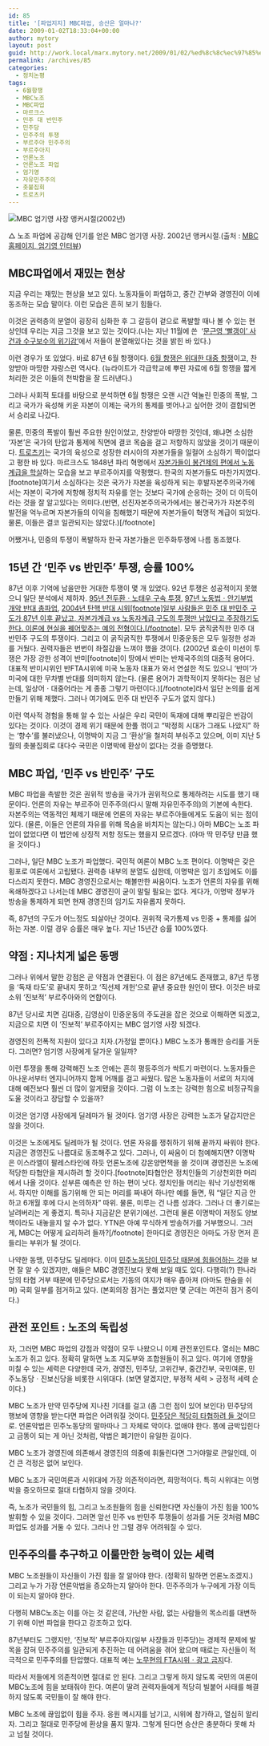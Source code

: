 ```yaml
---
id: 85
title: '[파업지지] MBC파업, 승산은 얼마나?'
date: 2009-01-02T18:33:04+00:00
author: mytory
layout: post
guid: http://work.local/marx.mytory.net/2009/01/02/%ed%8c%8c%ec%97%85%ec%a7%80%ec%a7%80-mbc%ed%8c%8c%ec%97%85-%ec%8a%b9%ec%82%b0%ec%9d%80-%ec%96%bc%eb%a7%88%eb%82%98/
permalink: /archives/85
categories:
  - 정치논평
tags:
  - 6월항쟁
  - MBC노조
  - MBC파업
  - 마르크스
  - 민주 대 반민주
  - 민주당
  - 민주주의 투쟁
  - 부르주아 민주주의
  - 부르주아지
  - 언론노조
  - 언론노조 파업
  - 엄기영
  - 자유민주주의
  - 촛불집회
  - 트로츠키
---
```

<div class="imageblock">
  <img src="http://cfs13.tistory.com/image/6/tistory/2009/01/03/01/14/495e3d705f139" title="MBC 엄기영 사장 앵커시절(2002년)" /></p> 
  
  <p class="cap1">
    △ 노조 파업에 공감해 인기를 얻은 MBC 엄기영 사장. 2002년 앵커시절.(출처 : <a href="http://mbcinfo.imbc.com/interview_view.asp?idx=58" target="_blank" title="[http://mbcinfo.imbc.com/interview_view.asp?idx=58]로 이동합니다.">MBC홈페이지, 엄기영 인터뷰</a>)
  </p>
</div>

## MBC파업에서 재밌는 현상

지금 우리는 재밌는 현상을 보고 있다. 노동자들이 파업하고, 중간 간부와 경영진이 이에 동조하는 모습 말이다. 이런 모습은 흔히 보기 힘들다.

이것은 권력층의 분열이 굉장히 심화한 후 그 갈등이 겉으로 폭발할 때나 볼 수 있는 현상인데 우리는 지금 그것을 보고 있는 것이다.(나는 지난 11월에 쓴  ‘<a href="http://spar2003.tistory.com/22" target="_blank" title="해당 글로 이동">문근영 ‘빨갱이’ 사건과 수구보수의 위기감’</a>에서 저들이 분열해있다는 것을 밝힌 바 있다.)

이런 경우가 또 있었다. 바로 87년 6월 항쟁이다. <a href="http://wspaper.org/0_view.php?urn=urn:newsml:counterfire.or.kr:20070529T200733%2B0900:c46-1987:1U" target="_blank" title="1987년 6월 민주화 항쟁 20주년 ─ 군사독재를 물러서게 한 거대한 대중 반란">6월 항쟁은 위대한 대중 항쟁</a>이고, 찬양받아 마땅한 자랑스런 역사다. (뉴라이트가 각급학교에 뿌린 자료에 6월 항쟁을 짧게 처리한 것은 이들의 천박함을 잘 드러낸다.)

그러나 사회적 토대를 바탕으로 분석하면 6월 항쟁은 오랜 시간 억눌린 민중의 폭발, 그리고 국가가 육성해 키운 자본이 이제는 국가의 통제를 벗어나고 싶어한 것이 결합되면서 승리로 나갔다.

물론, 민중의 폭발이 훨씬 주요한 원인이었고, 찬양받아 마땅한 것인데, 왜냐면 소심한 ‘자본’은 국가의 탄압과 통제에 직면에 결코 목숨을 걸고 저항하지 않았을 것이기 때문이다. <a href="http://wspaper.org/0_view.php?urn=urn:newsml:counterfire.or.kr:20040907T000000%2B0900:w13.0-254" target="_blank" title="트로츠키는 누구였는가?">트로츠키</a>는 국가의 육성으로 성장한 러시아의 자본가들을 일컬어 소심하기 짝이없다고 평한 바 있다. 마르크스도 1848년 파리 혁명에서 <a href="http://wspaper.org/0_view.php?urn=urn:newsml:counterfire.or.kr:20040629T000000%2B0900:d27-599:1U" target="_blank" title="1848년 6월 파리 혁명 ─ 민주개혁과 노동계급">자본가들이 봉건제의 편에서 노동계급을 학살</a>하는 모습을 보고 부르주아지를 악평했다. 한국의 자본가들도 마찬가지였다.[footnote]여기서 소심하다는 것은 국가가 자본을 육성하게 되는 후발자본주의국가에서는 자본이 국가에 저항해 정치적 자유를 얻는 것보다 국가에 순응하는 것이 더 이득이라는 것을 잘 알고있다는 의미다.(반면, 선진자본주의국가에서는 봉건국가가 자본주의 발전을 억누르며 자본가들의 이익을 침해했기 때문에 자본가들이 혁명적 계급이 되었다. 물론, 이들은 결코 일관되지는 않았다.)[/footnote]

어쨌거나, 민중의 투쟁이 폭발하자 한국 자본가들은 민주화투쟁에 나름 동조했다.

## 15년 간 ‘민주 vs 반민주’ 투쟁, 승률 100%

87년 이후 기억에 남을만한 거대한 투쟁이 몇 개 있었다. 92년 투쟁은 성공적이지 못했으니 일단 분석에서 제하자. <a href="http://wspaper.org/0_view.php?urn=urn:newsml:counterfire.or.kr:20080424T105523%2B0900:c84-samsung:1U" target="_blank" title="링크된 기사 하단의 박스기사, ‘두 살인마를 처벌한 대중투쟁의 힘’을 보시오">95년 전두환ㆍ노태우 구속 투쟁</a>, <a href="http://wspaper.org/0_view.php?urn=urn:newsml:counterfire.or.kr:20060429T000000%2B0900:d79-2502:1U" target="_blank" title="1996년 연말 “노동법 정국”의 대중파업 10주년 - 김영삼을 산 송장으로 만든 대중 투쟁">97년 노동법ㆍ안기부법 개악 반대 총파업</a>, <a href="http://wspaper.org/0_view.php?urn=urn:newsml:counterfire.or.kr:20040629T000000%2b0900:d27-598:1U" target="_blank" title="탄핵 정국의 배경ㆍ평가ㆍ과제">2004년 탄핵 반대 시위[footnote]일부 사람들은 민주 대 반민주 구도가 87년 이후 끝났고, 자본가계급 vs 노동자계급 구도의 투쟁만 남았다고 주장하기도 한다. 이론에 현실을 꿰어맞추는 예의 전형이다.[/footnote]</a>. 모두 굵직굵직한 민주 대 반민주 구도의 투쟁이다. 그리고 이 굵직굵직한 투쟁에서 민중운동은 모두 일정한 성과를 거뒀다. 권력자들은 번번이 좌절감을 느껴야 했을 것이다. (2002년 효순이 미선이 투쟁은 가장 강한 성격이 반미[footnote]이 땅에서 반미는 반제국주의의 대중적 용어다. 대표적 반미시위인 반FTA시위에 미국 노동자 대표가 와서 연설한 적도 있으니 ‘반미’가 미국에 대한 무차별 반대를 의미하지 않는다. (물론 용어가 과학적이지 못하다는 점은 남는데, 일상어ㆍ대중어라는 게 종종 그렇기 마련이다.)[/footnote]라서 일단 논의를 쉽게 만들기 위해 제했다. 그러나 여기에도 민주 대 반민주 구도가 없지 않다.)

이런 역사적 경험을 통해 알 수 있는 사실은 우리 국민이 독재에 대해 뿌리깊은 반감이 있다는 것이다. 이것이 경제 위기 때문에 한풀 꺾이고 “박정희 시대가 그래도 나았지” 하는 ‘향수’를 불러냈으나, 이명박이 지금 그 ‘환상’을 철저히 부숴주고 있으며, 이미 지난 5월의 촛불집회로 대다수 국민은 이명박에 환상이 없다는 것을 증명했다. 

## MBC 파업, ‘민주 vs 반민주’ 구도

MBC 파업을 촉발한 것은 권위적 방송을 국가가 권위적으로 통제하려는 시도를 했기 때문이다. 언론의 자유는 부르주아 민주주의(다시 말해 자유민주주의)의 기본에 속한다. 자본주의는 역동적인 체제기 때문에 언론의 자유는 부르주아들에게도 도움이 되는 점이 있다. (물론, 이들은 언론의 자유를 위해 목숨을 바치지는 않는다.) 아마 MBC는 노조 파업이 없었다면 이 법안에 상징적 저항 정도는 했을지 모르겠다. (아마 딱 민주당 만큼 했을 것이다.)

그러나, 일단 MBC 노조가 파업했다. 국민적 여론이 MBC 노조 편이다. 이명박은 갖은 횡포로 여론에서 고립됐다. 권력층 내부의 분열도 심한데, 이명박은 임기 초임에도 이를 다스리지 못한다. MBC 경영진으로서는 해볼만한 싸움이다. 노조가 언론의 자유를 위해 옥쇄하겠다고 나서는데 MBC 경영진이 굳이 말릴 필요는 없다. 게다가, 이명박 정부가 방송을 통제하게 되면 현재 경영진의 임기도 자유롭지 못하다.

즉, 87년의 구도가 어느정도 되살아난 것이다. 권위적 국가통제 vs 민중 + 통제를 싫어하는 자본. 이럴 경우 승률은 매우 높다. 지난 15년간 승률 100%였다.

## 약점 : 지나치게 넓은 동맹

그러나 위에서 말한 강점은 곧 약점과 연결된다. 이 점은 87년에도 존재했고, 87년 투쟁을 ‘독재 타도’로 끝내지 못하고 ‘직선제 개헌’으로 끝낸 중요한 원인이 됐다. 이것은 바로 소위 ‘진보적’ 부르주아와의 연합이다.

87년 당시로 치면 김대중, 김영삼이 민중운동의 주도권을 잡은 것으로 이해하면 되겠고, 지금으로 치면 이 ‘진보적’ 부르주아지는 MBC 엄기영 사장 되겠다.

경영진의 전폭적 지원이 있다고 치자.(가정일 뿐이다.) MBC 노조가 통쾌한 승리를 거둔다. 그러면? 엄기영 사장에게 달가운 일일까? 

이런 투쟁을 통해 강력해진 노조 안에는 흔히 평등주의가 싹트기 마련이다. 노동자들은 아나운서부터 엔지니어까지 함께 어깨를 걸고 싸웠다. 많은 노동자들이 서로의 처지에 대해 예전보다 훨씬 더 많이 알게됐을 것이다. 그럼 이 노조는 강력한 힘으로 비정규직을 도울 것이라고 장담할 수 있을까? 

이것은 엄기영 사장에게 딜레마가 될 것이다. 엄기영 사장은 강력한 노조가 달갑지만은 않을 것이다.

이것은 노조에게도 딜레마가 될 것이다. 언론 자유를 쟁취하기 위해 끝까지 싸워야 한다. 지금은 경영진도 나름대로 동조해주고 있다. 그러나, 이 싸움이 더 첨예해지면? 이명박은 이스라엘이 팔레스타인에 하듯 언론노조에 강온양면책을 쓸 것이며 경영진은 노조에 적당한 타협안을 제시하려 할 것이다.[footnote]타협안은 정치인들의 기상천외한 머리에서 나올 것이다. 섣부른 예측은 안 하는 편이 낫다. 정치인들 머리는 워낙 기상천외해서. 하지만 이해를 돕기위해 안 되는 머리를 짜내어 하나만 예를 들면, 뭐 “일단 지금 안 하고 6개월 후에 다시 논의하자” 따위. 물론, 미루는 건 나름 성과다. 그러나 더 좋기로는 날려버리는 게 좋겠지. 특히나 지금같은 분위기에선. 그런데 물론 이명박이 저정도 양보책이라도 내놓을지 알 수가 없다. YTN은 아예 무식하게 방송허가를 거부했으니. 그러게, MBC는 어떻게 요리하려 들까?[/footnote] 한마디로 경영진은 아마도 가장 먼저 흔들리는 부위가 될 것이다.

나약한 동맹, 민주당도 딜레마다. 이미 <a href="http://news.kdlp.org/index.php?main_act=board&board_no=17&page=2&jact=art_read&seq=0&art_no=638127&num=20&category=0" target="_blank" title="[대변인 브리핑] 교섭단체 3당대표 회담에 즈음한 민주노동당의 입장">민주노동당이 민주당 때문에 힘들어하는 것</a>을 보면 잘 알 수 있겠지만, 얘들은 MBC 경영진보다 못해 보일 때도 있다. 다행히(?) 한나라당의 타협 거부 때문에 민주당으로서는 기동의 여지가 매우 좁아져 (아마도 한숨을 쉬며) 국회 일부를 점거하고 있다. (본회의장 점거는 풀었지만 몇 군데는 여전히 점거 중이다.) 

## 관전 포인트 : 노조의 독립성

자, 그러면 MBC 파업의 강점과 약점이 모두 나왔으니 이제 관전포인트다. 열쇠는 MBC 노조가 쥐고 있다. 정확히 말하면 노조 지도부와 조합원들이 쥐고 있다. 여기에 영향을 미칠 수 있는 세력은 다양한데 국가, 경영진, 민주당, 고위간부, 중간간부, 국민여론, 민주노동당ㆍ진보신당을 비롯한 시위대다. (보면 알겠지만, 부정적 세력 > 긍정적 세력 순이다.)

MBC 노조가 만약 민주당에 지나친 기대를 걸고 (좀 그런 점이 있어 보인다) 민주당의 행보에 영향을 받는다면 파업은 어려워질 것이다. <a href="http://wspaper.org/0_view.php?urn=urn:newsml:counterfire.or.kr:20040629T000000%2B0900:d28-614:1U" target="_blank" title="‘열린우리당은 우파를 제압할 수 없다’ ─ 열우당을 다룬 글이지만 민주당에도 당연히 해당되므로 링크">민주당은 적당히 타협하려 들 것</a>이므로. 언론악법은 민주노동당의 말마따나 그 자체로 악이다. 없애야 한다. 똥에 금박입힌다고 금똥이 되는 게 아닌 것처럼, 악법은 폐기만이 유일한 길이다.

MBC 노조가 경영진에 의존해서 경영진의 의중에 휘둘린다면 그거야말로 큰일인데, 이건 큰 걱정은 없어 보인다.

MBC 노조가 국민여론과 시위대에 가장 의존적이라면, 희망적이다. 특히 시위대는 이명박을 증오하므로 절대 타협하지 않을 것이다.

즉, 노조가 국민들의 힘, 그리고 노조원들의 힘을 신뢰한다면 자신들이 가진 힘을 100% 발휘할 수 있을 것이다. 그러면 앞선 민주 vs 반민주 투쟁들이 성과를 거둔 것처럼 MBC 파업도 성과를 거둘 수 있다. 그러나 안 그럴 경우 어려워질 수 있다.

## 민주주의를 추구하고 이룰만한 능력이 있는 세력

MBC 노조원들이 자신들이 가진 힘을 잘 알아야 한다. (정확히 말하면 언론노조겠지.) 그리고 누가 가장 언론악법을 증오하는지 알아야 한다. 민주주의가 누구에게 가장 이득이 되는지 알아야 한다. 

다행히 MBC노조는 이를 아는 것 같은데, 가난한 사람, 없는 사람들의 목소리를 대변하기 위해 이번 파업을 한다고 강조하고 있다.

87년부터도 그랬지만, ‘진보적’ 부르주아지(일부 사장들과 민주당)는 경제적 문제에 발목을 잡혀 민주주의를 일관되게 추진하는 데 어려움을 겪어 왔으며 때로는 자신들이 적극적으로 민주주의를 탄압했다. 대표적 예는 [노무현의 FTA시위ㆍ광고 금지](http://spar2003.tistory.com/27)다.

따라서 저들에게 의존적이면 절대로 안 된다. 그리고 그렇게 하지 않도록 국민의 여론이 MBC노조에 힘을 보태줘야 한다. 여론이 딸려 권력자들에게 적당히 빌붙어 사태를 해결하지 않도록 국민들이 잘 해야 한다.

MBC 노조에 끊임없이 힘을 주자. 응원 메시지를 남기고, 시위에 참가하고, 열심히 알리자. 그리고 절대로 민주당에 환상을 품지 말자. 그렇게 된다면 승산은 충분하다 못해 차고 넘칠 것이다.